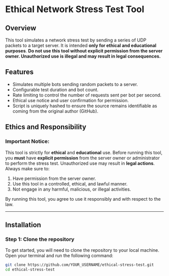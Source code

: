 # Ethical Network Stress Test Tool

## Overview
This tool simulates a network stress test by sending a series of UDP packets to a target server. It is intended **only for ethical and educational purposes**. **Do not use this tool without explicit permission from the server owner. Unauthorized use is illegal and may result in legal consequences.**

## Features
- Simulates multiple bots sending random packets to a server.
- Configurable test duration and bot count.
- Rate limiting to control the number of requests sent per bot per second.
- Ethical use notice and user confirmation for permission.
- Script is uniquely hashed to ensure the source remains identifiable as coming from the original author (GitHub).

## Ethics and Responsibility
### **Important Notice:**
This tool is strictly for **ethical** and **educational** use. Before running this tool, you **must** have **explicit permission** from the server owner or administrator to perform the stress test. Unauthorized use may result in **legal actions**. Always make sure to:
1. Have permission from the server owner.
2. Use this tool in a controlled, ethical, and lawful manner.
3. Not engage in any harmful, malicious, or illegal activities.

By running this tool, you agree to use it responsibly and with respect to the law.

---

## Installation

### Step 1: Clone the repository
To get started, you will need to clone the repository to your local machine. Open your terminal and run the following command:

```bash
git clone https://github.com/YOUR_USERNAME/ethical-stress-test.git
cd ethical-stress-test
